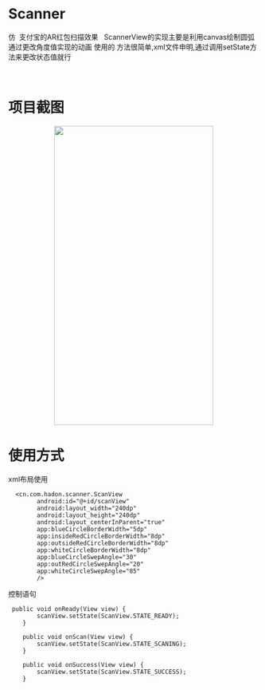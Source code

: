 # Scanner
仿
 支付宝的AR红包扫描效果
 
ScannerView的实现主要是利用canvas绘制圆弧通过更改角度值实现的动画
使用的 方法很简单,xml文件申明,通过调用setState方法来更改状态值就行

 
# 项目截图
<div align=center><img width="320" height="600" src="https://github.com/wlj644920158/Scanner/blob/master/screenshots/Screenshot_2017-05-15-16-05-41.png"/></div>

# 使用方式

xml布局使用
```
  <cn.com.hadon.scanner.ScanView
        android:id="@+id/scanView"
        android:layout_width="240dp"
        android:layout_height="240dp"
        android:layout_centerInParent="true"
        app:blueCircleBorderWidth="5dp"
        app:insideRedCircleBorderWidth="8dp"
        app:outsideRedCircleBorderWidth="8dp"
        app:whiteCircleBorderWidth="8dp"
        app:blueCircleSwepAngle="30"
        app:outRedCircleSwepAngle="20"
        app:whiteCircleSwepAngle="85"
        />
```
控制语句
```
 public void onReady(View view) {
        scanView.setState(ScanView.STATE_READY);
    }

    public void onScan(View view) {
        scanView.setState(ScanView.STATE_SCANING);
    }

    public void onSuccess(View view) {
        scanView.setState(ScanView.STATE_SUCCESS);
    }
```

